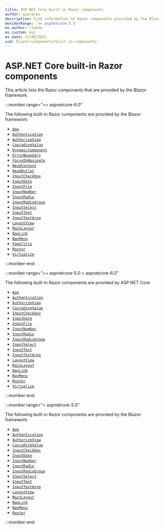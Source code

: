 ```yaml
---
title: ASP.NET Core built-in Razor components
author: guardrex
description: Find information on Razor components provided by the Blazor framework.
monikerRange: '>= aspnetcore-3.1'
ms.author: riande
ms.custom: mvc
ms.date: 11/09/2021
uid: blazor/components/built-in-components
---
```

# ASP.NET Core built-in Razor components

This article lists the Razor components that are provided by the Blazor framework.

:::moniker range=">= aspnetcore-6.0"

The following built-in Razor components are provided by the Blazor framework:

* [`App`](xref:blazor/project-structure)
* [`Authentication`](xref:blazor/security/webassembly/index#authentication-component)
* [`AuthorizeView`](xref:blazor/security/index#authorizeview-component)
* [`CascadingValue`](xref:blazor/components/cascading-values-and-parameters#cascadingvalue-component)
* [`DynamicComponent`](xref:blazor/components/dynamiccomponent)
* [`ErrorBoundary`](xref:blazor/fundamentals/handle-errors#error-boundaries)
* [`FocusOnNavigate`](xref:blazor/fundamentals/routing#focus-an-element-on-navigation)
* [`HeadContent`](xref:blazor/components/control-head-content)
* [`HeadOutlet`](xref:blazor/components/control-head-content)
* [`InputCheckbox`](xref:blazor/forms-validation#built-in-form-components)
* [`InputDate`](xref:blazor/forms-validation#built-in-form-components)
* [`InputFile`](xref:blazor/file-uploads)
* [`InputNumber`](xref:blazor/forms-validation#built-in-form-components)
* [`InputRadio`](xref:blazor/forms-validation#built-in-form-components)
* [`InputRadioGroup`](xref:blazor/forms-validation#built-in-form-components)
* [`InputSelect`](xref:blazor/forms-validation#built-in-form-components)
* [`InputText`](xref:blazor/forms-validation#built-in-form-components)
* [`InputTextArea`](xref:blazor/forms-validation#built-in-form-components)
* [`LayoutView`](xref:blazor/components/layouts#apply-a-layout-to-arbitrary-content-layoutview-component)
* [`MainLayout`](xref:blazor/components/layouts#mainlayout-component)
* [`NavLink`](xref:blazor/fundamentals/routing#navlink-and-navmenu-components)
* [`NavMenu`](xref:blazor/fundamentals/routing#navlink-and-navmenu-components)
* [`PageTitle`](xref:blazor/components/control-head-content)
* [`Router`](xref:blazor/fundamentals/routing#route-templates)
* [`Virtualize`](xref:blazor/components/virtualization)

:::moniker-end

:::moniker range=">= aspnetcore-5.0 < aspnetcore-6.0"

The following built-in Razor components are provided by ASP.NET Core:

* [`App`](xref:blazor/project-structure)
* [`Authentication`](xref:blazor/security/webassembly/index#authentication-component)
* [`AuthorizeView`](xref:blazor/security/index#authorizeview-component)
* [`CascadingValue`](xref:blazor/components/cascading-values-and-parameters#cascadingvalue-component)
* [`InputCheckbox`](xref:blazor/forms-validation#built-in-form-components)
* [`InputDate`](xref:blazor/forms-validation#built-in-form-components)
* [`InputFile`](xref:blazor/file-uploads)
* [`InputNumber`](xref:blazor/forms-validation#built-in-form-components)
* [`InputRadio`](xref:blazor/forms-validation#built-in-form-components)
* [`InputRadioGroup`](xref:blazor/forms-validation#built-in-form-components)
* [`InputSelect`](xref:blazor/forms-validation#built-in-form-components)
* [`InputText`](xref:blazor/forms-validation#built-in-form-components)
* [`InputTextArea`](xref:blazor/forms-validation#built-in-form-components)
* [`LayoutView`](xref:blazor/components/layouts#apply-a-layout-to-arbitrary-content-layoutview-component)
* [`MainLayout`](xref:blazor/components/layouts#mainlayout-component)
* [`NavLink`](xref:blazor/fundamentals/routing#navlink-and-navmenu-components)
* [`NavMenu`](xref:blazor/fundamentals/routing#navlink-and-navmenu-components)
* [`Router`](xref:blazor/fundamentals/routing#route-templates)
* [`Virtualize`](xref:blazor/components/virtualization)

:::moniker-end

:::moniker range="< aspnetcore-5.0"

The following built-in Razor components are provided by the Blazor framework:

* [`App`](xref:blazor/project-structure)
* [`Authentication`](xref:blazor/security/webassembly/index#authentication-component)
* [`AuthorizeView`](xref:blazor/security/index#authorizeview-component)
* [`CascadingValue`](xref:blazor/components/cascading-values-and-parameters#cascadingvalue-component)
* [`InputCheckbox`](xref:blazor/forms-validation#built-in-form-components)
* [`InputDate`](xref:blazor/forms-validation#built-in-form-components)
* [`InputNumber`](xref:blazor/forms-validation#built-in-form-components)
* [`InputRadio`](xref:blazor/forms-validation#built-in-form-components)
* [`InputRadioGroup`](xref:blazor/forms-validation#built-in-form-components)
* [`InputSelect`](xref:blazor/forms-validation#built-in-form-components)
* [`InputText`](xref:blazor/forms-validation#built-in-form-components)
* [`InputTextArea`](xref:blazor/forms-validation#built-in-form-components)
* [`LayoutView`](xref:blazor/components/layouts#apply-a-layout-to-arbitrary-content-layoutview-component)
* [`MainLayout`](xref:blazor/components/layouts#mainlayout-component)
* [`NavLink`](xref:blazor/fundamentals/routing#navlink-and-navmenu-components)
* [`NavMenu`](xref:blazor/fundamentals/routing#navlink-and-navmenu-components)
* [`Router`](xref:blazor/fundamentals/routing#route-templates)

:::moniker-end
